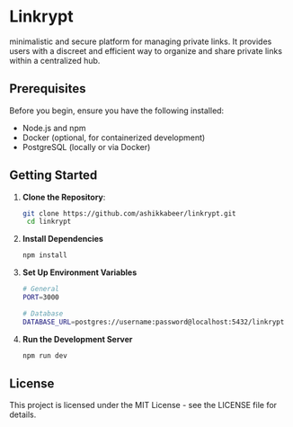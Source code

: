 # Linkrypt

minimalistic and secure platform for managing private links. It provides users with a discreet and efficient way to organize and share private links within a centralized hub.

## Prerequisites

Before you begin, ensure you have the following installed:

- Node.js and npm
- Docker (optional, for containerized development)
- PostgreSQL (locally or via Docker)

## Getting Started

1. **Clone the Repository**:

   ```bash
   git clone https://github.com/ashikkabeer/linkrypt.git
    cd linkrypt
    ```
2. **Install Dependencies**
    ```bash
    npm install
    ```

3. **Set Up Environment Variables**
    ```bash
    # General
    PORT=3000

    # Database
    DATABASE_URL=postgres://username:password@localhost:5432/linkrypt
    ```

4. **Run the Development Server**
    ```bash
    npm run dev
    ```

## License
This project is licensed under the MIT License - see the LICENSE file for details.
